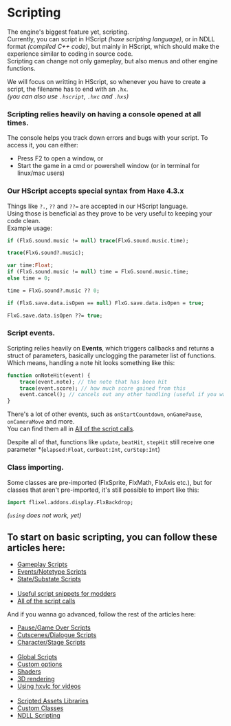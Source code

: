 # Scripting

The engine's biggest feature yet, scripting.<br>
Currently, you can script in HScript *(haxe scripting language)*, or in NDLL format *(compiled C++ code)*, but mainly in HScript, which should make the experience similar to coding in source code.<br>
Scripting can change not only gameplay, but also menus and other engine functions.<br>

We will focus on writting in HScript, so whenever you have to create a script, the filename has to end with an ``.hx``.<br>
*(you can also use ``.hscript``, ``.hxc`` and ``.hxs``)*

### Scripting relies heavily on having a console opened at all times.
The console helps you track down errors and bugs with your script. To access it, you can either:
- Press F2 to open a window, or
- Start the game in a cmd or powershell window (or in terminal for linux/mac users)

### Our HScript accepts special syntax from Haxe 4.3.x
Things like ``?.``, ``??`` and ``??=`` are accepted in our HScript language.<br>
Using those is beneficial as they prove to be very useful to keeping your code clean.<br>
Example usage:
```haxe
if (FlxG.sound.music != null) trace(FlxG.sound.music.time);

trace(FlxG.sound?.music);
```
```haxe
var time:Float;
if (FlxG.sound.music != null) time = FlxG.sound.music.time;
else time = 0;

time = FlxG.sound?.music ?? 0;
```
```haxe
if (FlxG.save.data.isOpen == null) FlxG.save.data.isOpen = true;

FlxG.save.data.isOpen ??= true;
```

### Script events.

Scripting relies heavily on **Events**, which triggers callbacks and returns a struct of parameters, basically unclogging the parameter list of functions.<br>
Which means, handling a note hit looks something like this:
```haxe
function onNoteHit(event) {
    trace(event.note); // the note that has been hit
    trace(event.score); // how much score gained from this
    event.cancel(); // cancels out any other handling (useful if you want to write custom note pressing)
}
```
There's a lot of other events, such as ``onStartCountdown``, ``onGamePause``, ``onCameraMove`` and more.<br>
You can find them all in <a href="../All of the script calls.md">All of the script calls</a>.

Despite all of that, functions like ``update``, ``beatHit``, ``stepHit`` still receive one parameter *(``elapsed:Float``, ``curBeat:Int``, ``curStep:Int``)

### Class importing.

Some classes are pre-imported (FlxSprite, FlxMath, FlxAxis etc.), but for classes that aren't pre-imported, it's still possible to import like this: 
```haxe
import flixel.addons.display.FlxBackdrop;
```
*(``using`` does not work, yet)*

## To start on basic scripting, you can follow these articles here:
- <a href="./PlayState Scripts/Gameplay Scripts.md">Gameplay Scripts</a>
- <a href="./PlayState Scripts/Events or Notetype Scripts.md">Events/Notetype Scripts</a>
- <a href="./State or Substate Scripts.md">State/Substate Scripts</a><br><br>
- <a href="./Useful script snippets for modders.md">Useful script snippets for modders</a>
- <a href="./All of the script calls.md">All of the script calls</a>

And if you wanna go advanced, follow the rest of the articles here:
- <a href="./PlayState Scripts/Pause or Game Over Scripts.md">Pause/Game Over Scripts</a>
- <a href="./PlayState Scripts/Cutscenes or Dialogue Scripts.md.md">Cutscenes/Dialogue Scripts</a>
- <a href="./PlayState Scripts/Character or Stage Scripts.md.md">Character/Stage Scripts</a><br><br>
- <a href="./Global Scripts.md">Global Scripts</a>
- <a href="./Custom options.md">Custom options</a>
- <a href="./Shaders.md">Shaders</a>
- <a href="./3D rendering.md">3D rendering</a>
- <a href="./Using hxvlc for videos.md">Using hxvlc for videos</a><br><br>
- <a href="./Scripted Assets Libraries.md">Scripted Assets Libraries</a>
- <a href="./Custom Classes.md">Custom Classes</a>
- <a href="./NDLL Scripting.md">NDLL Scripting</a>